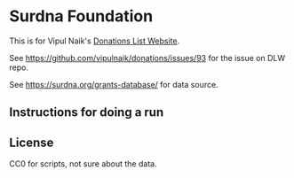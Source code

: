 # Surdna Foundation

This is for Vipul Naik's [Donations List Website](https://github.com/vipulnaik/donations).

See https://github.com/vipulnaik/donations/issues/93 for the issue on DLW repo.

See https://surdna.org/grants-database/ for data source.

## Instructions for doing a run

## License

CC0 for scripts, not sure about the data.
